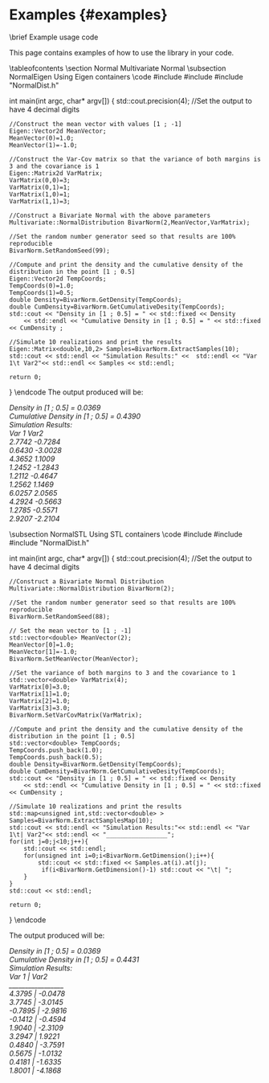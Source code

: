 Examples {#examples}
========
\brief Example usage code

This page contains examples of how to use the library in your code.

\tableofcontents
\section Normal Multivariate Normal
\subsection NormalEigen Using Eigen containers
\code
#include <iostream>
#include <vector>
#include "NormalDist.h"

int main(int argc, char* argv[])
{
	std::cout.precision(4); //Set the output to have 4 decimal digits

	//Construct the mean vector with values [1 ; -1]
	Eigen::Vector2d MeanVector;
	MeanVector(0)=1.0;
	MeanVector(1)=-1.0;

	//Construct the Var-Cov matrix so that the variance of both margins is 3 and the covariance is 1
	Eigen::Matrix2d VarMatrix;
	VarMatrix(0,0)=3;
	VarMatrix(0,1)=1;
	VarMatrix(1,0)=1;
	VarMatrix(1,1)=3;

	//Construct a Bivariate Normal with the above parameters
	Multivariate::NormalDistribution BivarNorm(2,MeanVector,VarMatrix);

	//Set the random number generator seed so that results are 100% reproducible
	BivarNorm.SetRandomSeed(99);

	//Compute and print the density and the cumulative density of the distribution in the point [1 ; 0.5]
	Eigen::Vector2d TempCoords;
	TempCoords(0)=1.0;
	TempCoords(1)=0.5;
	double Density=BivarNorm.GetDensity(TempCoords);
	double CumDensity=BivarNorm.GetCumulativeDesity(TempCoords);
	std::cout << "Density in [1 ; 0.5] = " << std::fixed << Density 
		<< std::endl << "Cumulative Density in [1 ; 0.5] = " << std::fixed << CumDensity ;

	//Simulate 10 realizations and print the results
	Eigen::Matrix<double,10,2> Samples=BivarNorm.ExtractSamples(10);
	std::cout << std::endl << "Simulation Results:" <<  std::endl << "Var 1\t Var2"<< std::endl << Samples << std::endl;

	return 0;
}
\endcode
The output produced will be:

<DFN>
Density in [1 ; 0.5] = 0.0369<br>
Cumulative Density in [1 ; 0.5] = 0.4390<br>
Simulation Results:<br>
Var 1	 Var2<br>
   2.7742   -0.7284<br>
   0.6430   -3.0028<br>
   4.3652    1.1009<br>
   1.2452   -1.2843<br>
   1.2112   -0.4647<br>
   1.2562    1.1469<br>
   6.0257    2.0565<br>
   4.2924   -0.5663<br>
   1.2785   -0.5571<br>
   2.9207   -2.2104<br>
</DFN>

\subsection NormalSTL Using STL containers
\code
#include <iostream>
#include <vector>
#include "NormalDist.h"

int main(int argc, char* argv[])
{
	std::cout.precision(4); //Set the output to have 4 decimal digits

	//Construct a Bivariate Normal Distribution
	Multivariate::NormalDistribution BivarNorm(2);

	//Set the random number generator seed so that results are 100% reproducible
	BivarNorm.SetRandomSeed(88);

	// Set the mean vector to [1 ; -1]
	std::vector<double> MeanVector(2);
	MeanVector[0]=1.0;
	MeanVector[1]=-1.0;
	BivarNorm.SetMeanVector(MeanVector);

	//Set the variance of both margins to 3 and the covariance to 1
	std::vector<double> VarMatrix(4);
	VarMatrix[0]=3.0;
	VarMatrix[1]=1.0;
	VarMatrix[2]=1.0;
	VarMatrix[3]=3.0;
	BivarNorm.SetVarCovMatrix(VarMatrix);

	//Compute and print the density and the cumulative density of the distribution in the point [1 ; 0.5]
	std::vector<double> TempCoords;
	TempCoords.push_back(1.0);
	TempCoords.push_back(0.5);
	double Density=BivarNorm.GetDensity(TempCoords);
	double CumDensity=BivarNorm.GetCumulativeDesity(TempCoords);
	std::cout << "Density in [1 ; 0.5] = " << std::fixed << Density 
		<< std::endl << "Cumulative Density in [1 ; 0.5] = " << std::fixed << CumDensity ;

	//Simulate 10 realizations and print the results
	std::map<unsigned int,std::vector<double> > Samples=BivarNorm.ExtractSamplesMap(10);
	std::cout << std::endl << "Simulation Results:"<< std::endl << "Var 1\t| Var2"<< std::endl << "_________________";
	for(int j=0;j<10;j++){
		std::cout << std::endl;
		for(unsigned int i=0;i<BivarNorm.GetDimension();i++){
			std::cout << std::fixed << Samples.at(i).at(j);
			 if(i<BivarNorm.GetDimension()-1) std::cout << "\t| ";
		}
	}
	std::cout << std::endl;

	return 0;
}
\endcode

The output produced will be:

<DFN>
Density in [1 ; 0.5] = 0.0369<br>
Cumulative Density in [1 ; 0.5] = 0.4431<br>
Simulation Results:<br>
Var 1	| Var2<br>
_________________<br>
4.3795	| -0.0478<br>
3.7745	| -3.0145<br>
-0.7895	| -2.9816<br>
-0.1412	| -0.4594<br>
1.9040	| -2.3109<br>
3.2947	| 1.9221<br>
0.4840	| -3.7591<br>
0.5675	| -1.0132<br>
0.4181	| -1.6335<br>
1.8001	| -4.1868<br>
</DFN>

